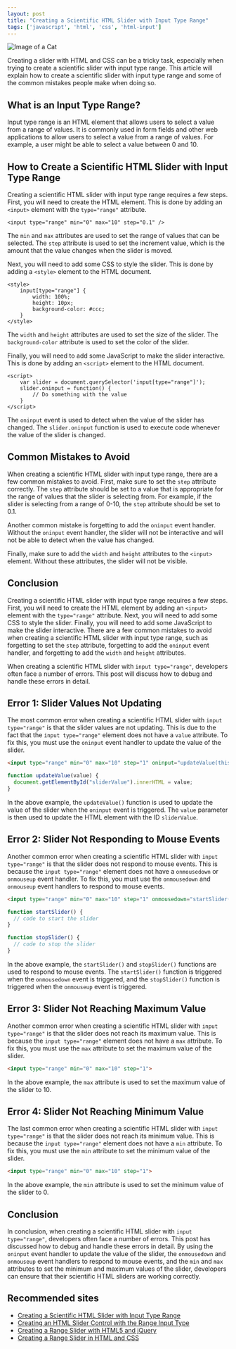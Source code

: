 ```yaml
---
layout: post
title: "Creating a Scientific HTML Slider with Input Type Range"
tags: ['javascript', 'html', 'css', 'html-input']
---
```


![Image of a Cat](http://source.unsplash.com/1600x900/?cat)

Creating a slider with HTML and CSS can be a tricky task, especially when trying to create a scientific slider with input type range. This article will explain how to create a scientific slider with input type range and some of the common mistakes people make when doing so.

## What is an Input Type Range?

Input type range is an HTML element that allows users to select a value from a range of values. It is commonly used in form fields and other web applications to allow users to select a value from a range of values. For example, a user might be able to select a value between 0 and 10.

## How to Create a Scientific HTML Slider with Input Type Range

Creating a scientific HTML slider with input type range requires a few steps. First, you will need to create the HTML element. This is done by adding an ```<input>``` element with the ```type="range"``` attribute.

```
<input type="range" min="0" max="10" step="0.1" />
```

The ```min``` and ```max``` attributes are used to set the range of values that can be selected. The ```step``` attribute is used to set the increment value, which is the amount that the value changes when the slider is moved.

Next, you will need to add some CSS to style the slider. This is done by adding a ```<style>``` element to the HTML document.

```
<style>
    input[type="range"] {
        width: 100%;
        height: 10px;
        background-color: #ccc;
    }
</style>
```

The ```width``` and ```height``` attributes are used to set the size of the slider. The ```background-color``` attribute is used to set the color of the slider.

Finally, you will need to add some JavaScript to make the slider interactive. This is done by adding an ```<script>``` element to the HTML document.

```
<script>
    var slider = document.querySelector('input[type="range"]');
    slider.oninput = function() {
        // Do something with the value
    }
</script>
```

The ```oninput``` event is used to detect when the value of the slider has changed. The ```slider.oninput``` function is used to execute code whenever the value of the slider is changed.

## Common Mistakes to Avoid

When creating a scientific HTML slider with input type range, there are a few common mistakes to avoid. First, make sure to set the ```step``` attribute correctly. The ```step``` attribute should be set to a value that is appropriate for the range of values that the slider is selecting from. For example, if the slider is selecting from a range of 0-10, the ```step``` attribute should be set to 0.1.

Another common mistake is forgetting to add the ```oninput``` event handler. Without the ```oninput``` event handler, the slider will not be interactive and will not be able to detect when the value has changed.

Finally, make sure to add the ```width``` and ```height``` attributes to the ```<input>``` element. Without these attributes, the slider will not be visible.

## Conclusion

Creating a scientific HTML slider with input type range requires a few steps. First, you will need to create the HTML element by adding an ```<input>``` element with the ```type="range"``` attribute. Next, you will need to add some CSS to style the slider. Finally, you will need to add some JavaScript to make the slider interactive. There are a few common mistakes to avoid when creating a scientific HTML slider with input type range, such as forgetting to set the ```step``` attribute, forgetting to add the ```oninput``` event handler, and forgetting to add the ```width``` and ```height``` attributes.

When creating a scientific HTML slider with `input type="range"`, developers often face a number of errors. This post will discuss how to debug and handle these errors in detail.

## Error 1: Slider Values Not Updating

The most common error when creating a scientific HTML slider with `input type="range"` is that the slider values are not updating. This is due to the fact that the `input type="range"` element does not have a `value` attribute. To fix this, you must use the `oninput` event handler to update the value of the slider.

```html
<input type="range" min="0" max="10" step="1" oninput="updateValue(this.value)">
```

```javascript
function updateValue(value) {
  document.getElementById("sliderValue").innerHTML = value;
}
```

In the above example, the `updateValue()` function is used to update the value of the slider when the `oninput` event is triggered. The `value` parameter is then used to update the HTML element with the ID `sliderValue`.

## Error 2: Slider Not Responding to Mouse Events

Another common error when creating a scientific HTML slider with `input type="range"` is that the slider does not respond to mouse events. This is because the `input type="range"` element does not have a `onmousedown` or `onmouseup` event handler. To fix this, you must use the `onmousedown` and `onmouseup` event handlers to respond to mouse events.

```html
<input type="range" min="0" max="10" step="1" onmousedown="startSlider()" onmouseup="stopSlider()">
```

```javascript
function startSlider() {
  // code to start the slider
}

function stopSlider() {
  // code to stop the slider
}
```

In the above example, the `startSlider()` and `stopSlider()` functions are used to respond to mouse events. The `startSlider()` function is triggered when the `onmousedown` event is triggered, and the `stopSlider()` function is triggered when the `onmouseup` event is triggered.

## Error 3: Slider Not Reaching Maximum Value

Another common error when creating a scientific HTML slider with `input type="range"` is that the slider does not reach its maximum value. This is because the `input type="range"` element does not have a `max` attribute. To fix this, you must use the `max` attribute to set the maximum value of the slider.

```html
<input type="range" min="0" max="10" step="1">
```

In the above example, the `max` attribute is used to set the maximum value of the slider to 10.

## Error 4: Slider Not Reaching Minimum Value

The last common error when creating a scientific HTML slider with `input type="range"` is that the slider does not reach its minimum value. This is because the `input type="range"` element does not have a `min` attribute. To fix this, you must use the `min` attribute to set the minimum value of the slider.

```html
<input type="range" min="0" max="10" step="1">
```

In the above example, the `min` attribute is used to set the minimum value of the slider to 0.

## Conclusion

In conclusion, when creating a scientific HTML slider with `input type="range"`, developers often face a number of errors. This post has discussed how to debug and handle these errors in detail. By using the `oninput` event handler to update the value of the slider, the `onmousedown` and `onmouseup` event handlers to respond to mouse events, and the `min` and `max` attributes to set the minimum and maximum values of the slider, developers can ensure that their scientific HTML sliders are working correctly.
## Recommended sites

- [Creating a Scientific HTML Slider with Input Type Range](https://www.sitepoint.com/creating-a-scientific-html-slider-with-input-type-range/)
- [Creating an HTML Slider Control with the Range Input Type](https://www.tutorialrepublic.com/html-tutorial/html-slider.php)
- [Creating a Range Slider with HTML5 and jQuery](https://www.elated.com/creating-a-range-slider-with-html5-and-jquery/)
- [Creating a Range Slider in HTML and CSS](https://www.freecodecamp.org/news/how-to-create-a-range-slider-in-html-and-css/)